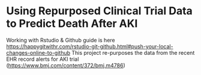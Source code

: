 # Using Repurposed Clinical Trial Data to Predict Death After AKI
Working with Rstudio & Github guide is here https://happygitwithr.com/rstudio-git-github.html#push-your-local-changes-online-to-github
This project re-purposes the data from the recent EHR record alerts for AKI trial (https://www.bmj.com/content/372/bmj.m4786)